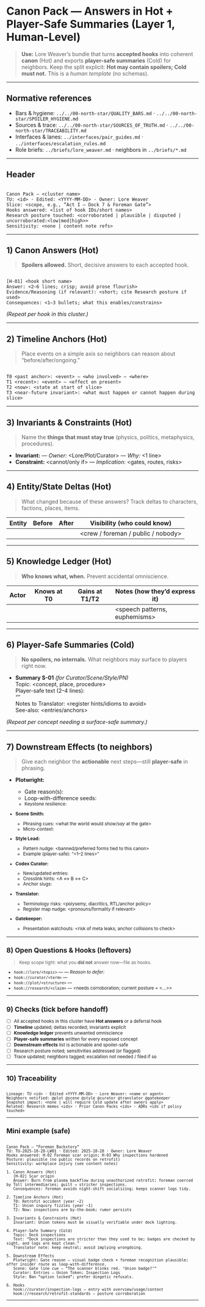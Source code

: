 # Canon Pack — Answers in Hot + Player-Safe Summaries (Layer 1, Human-Level)

> **Use:** Lore Weaver’s bundle that turns **accepted hooks** into coherent **canon** (Hot) and exports **player-safe summaries** (Cold) for neighbors. Keep the split explicit: **Hot may contain spoilers; Cold must not.** This is a *human template* (no schemas).

---

## Normative references

- Bars & hygiene: `../../00-north-star/QUALITY_BARS.md` · `../../00-north-star/SPOILER_HYGIENE.md`
- Sources & trace: `../../00-north-star/SOURCES_OF_TRUTH.md` · `../../00-north-star/TRACEABILITY.md`
- Interfaces & lanes: `../interfaces/pair_guides.md` · `../interfaces/escalation_rules.md`
- Role briefs: `../briefs/lore_weaver.md` · neighbors in `../briefs/*.md`

---

## Header

```

Canon Pack — <cluster name>
TU: <id> · Edited: <YYYY-MM-DD> · Owner: Lore Weaver
Slice: <scope, e.g., “Act I — Dock 7 & Foreman Gate”>
Hooks answered: <list of hook IDs/short names>
Research posture touched: <corroborated | plausible | disputed | uncorroborated:<low|med|high>>
Sensitivity: <none | content note refs>

```

---

## 1) Canon Answers (Hot)

> **Spoilers allowed.** Short, decisive answers to each accepted hook.

```

[H-01] <hook short name>
Answer: <2–6 lines; crisp; avoid prose flourish>
Evidence/Reasoning (if relevant): <short; cite Research posture if used>
Consequences: <1–3 bullets; what this enables/constrains>

```

*(Repeat per hook in this cluster.)*

---

## 2) Timeline Anchors (Hot)

> Place events on a simple axis so neighbors can reason about “before/after/ongoing.”

```

T0 <past anchor>: <event> — <who involved> — <where>
T1 <recent>: <event> — <effect on present>
T2 <now>: <state at start of slice>
T3 <near-future invariant>: <what must happen or cannot happen during slice>

```

---

## 3) Invariants & Constraints (Hot)

> Name the **things that must stay true** (physics, politics, metaphysics, procedures).

- **Invariant:** <short statement> — *Owner:* <Lore/Plot/Curator> — *Why:* <1 line>  
- **Constraint:** <cannot/only if> — *Implication:* <gates, routes, risks>

---

## 4) Entity/State Deltas (Hot)

> What changed because of these answers? Track deltas to characters, factions, places, items.

| Entity | Before | After | Visibility (who could know) |
|---|---|---|---|
| <name> | <state> | <state> | <crew / foreman / public / nobody> |

---

## 5) Knowledge Ledger (Hot)

> **Who knows what, when.** Prevent accidental omniscience.

| Actor | Knows at T0 | Gains at T1/T2 | Notes (how they’d express it) |
|---|---|---|---|
| <actor> | <facts> | <new facts> | <speech patterns, euphemisms> |

---

## 6) Player-Safe Summaries (Cold)

> **No spoilers, no internals.** What neighbors may surface to players right now.

- **Summary S-01** *(for Curator/Scene/Style/PN)*  
  Topic: <concept, place, procedure>  
  Player-safe text (2–4 lines):  
  “<neutral description that enables choices without revealing causes or twists>”  
  Notes to Translator: <register hints/idioms to avoid>  
  See-also: <entries/anchors>

*(Repeat per concept needing a surface-safe summary.)*

---

## 7) Downstream Effects (to neighbors)

> Give each neighbor the **actionable** next steps—still **player-safe** in phrasing.

- **Plotwright:**  
  - Gate reason(s): <diegetic checks the world enforces>  
  - Loop-with-difference seeds: <small state deltas that justify meaningful returns>  
  - Keystone resilience: <fallback route or soft-fail suggestion>

- **Scene Smith:**  
  - Phrasing cues: <what the world would *show/say* at the gate>  
  - Micro-context: <one line to clarify choice contrast>

- **Style Lead:**  
  - Pattern nudge: <banned/preferred forms tied to this canon>  
  - Example (player-safe): “<1–2 lines>”

- **Codex Curator:**  
  - New/updated entries: <list of titles>  
  - Crosslink hints: <A ↔ B ↔ C>  
  - Anchor slugs: <kebab-case suggestions>

- **Translator:**  
  - Terminology risks: <polysemy, diacritics, RTL/anchor policy>  
  - Register map nudge: <pronouns/formality if relevant>

- **Gatekeeper:**  
  - Presentation watchouts: <risk of meta leaks; anchor collisions to check>

---

## 8) Open Questions & Hooks (leftovers)

> Keep scope tight: what you **did not** answer now—file as hooks.

- `hook://lore/<topic>` — <one-line question> — *Reason to defer:* <not needed for current slice>  
- `hook://curator/<term>` — <needs entry or taxonomy>  
- `hook://plot/<structure>` — <requires topology decision>  
- `hook://research/<claim>` — <needs corroboration; current posture = <…>>

---

## 9) Checks (tick before handoff)

- [ ] All accepted hooks in this cluster have **Hot answers** or a deferral hook  
- [ ] **Timeline** updated; deltas recorded; invariants explicit  
- [ ] **Knowledge ledger** prevents unwanted omniscience  
- [ ] **Player-safe summaries** written for every exposed concept  
- [ ] **Downstream effects** list is actionable and spoiler-safe  
- [ ] Research posture noted; sensitivities addressed (or flagged)  
- [ ] Trace updated; neighbors tagged; escalation not needed / filed if so

---

## 10) Traceability

```

Lineage: TU <id> · Edited <YYYY-MM-DD> · Lore Weaver: <name or agent>
Neighbors notified: @plot @scene @style @curator @translator @gatekeeper
Snapshot impact: <none | will require Cold update after owners apply>
Related: Research memos <ids> · Prior Canon Packs <ids> · ADRs <ids if policy touched>

```

---

## Mini example (safe)

```

Canon Pack — “Foreman Backstory”
TU: TU-2025-10-28-LW01 · Edited: 2025-10-28 · Owner: Lore Weaver
Hooks answered: H-02 Foreman scar origin; H-03 Why inspections hardened
Posture: plausible (no public records on retrofit)
Sensitivity: workplace injury (see content notes)

1. Canon Answers (Hot)
   [H-02] Scar origin
   Answer: Burn from plasma backflow during unauthorized retrofit; foreman coerced by Toll intermediaries; guilt → stricter inspections.
   Consequences: foreman avoids night-shift socializing; keeps scanner logs tidy.

2. Timeline Anchors (Hot)
   T0: Retrofit accident (year −2)
   T1: Union inquiry fizzles (year −1)
   T2: Now: inspections are by-the-book; rumor persists

3. Invariants & Constraints (Hot)
   Invariant: Union tokens must be visually verifiable under dock lighting.

4. Player-Safe Summary (Cold)
   Topic: Dock inspections
   Text: “Dock inspections are stricter than they used to be; badges are checked by sight, and logs are kept clean.”
   Translator note: keep neutral; avoid implying wrongdoing.

5. Downstream Effects
   Plotwright: Gate reason — visual badge check + foreman recognition plausible; offer insider route as loop-with-difference.
   Scene: Gate line cue — “The scanner blinks red. ‘Union badge?’”
   Curator: Entries — Union Token; Inspection Logs
   Style: Ban “option locked”; prefer diegetic refusals.

6. Hooks
   hook://curator/inspection-logs — entry with overview/usage/context
   hook://research/retrofit-standards — posture corroboration

```

---
